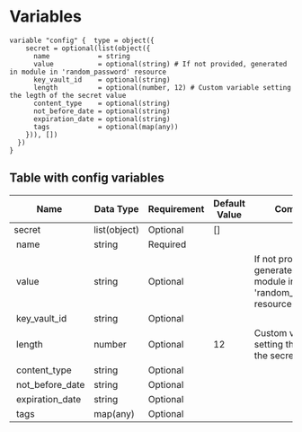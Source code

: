 # Variables

```
variable "config" {  type = object({
    secret = optional(list(object({
      name            = string
      value           = optional(string) # If not provided, generated in module in 'random_password' resource
      key_vault_id    = optional(string)
      length          = optional(number, 12) # Custom variable setting the legth of the secret value
      content_type    = optional(string)
      not_before_date = optional(string)
      expiration_date = optional(string)
      tags            = optional(map(any))
    })), [])
  })
}

```


## Table with config variables

| Name | Data Type | Requirement | Default Value | Comment |
| ------- | --------- | ----------- | ------------- | ------- |
|secret | list(object) | Optional | [] |  |
|&nbsp;name | string | Required |  |  |
|&nbsp;value | string | Optional |  |  If not provided, generated in module in 'random_password' resource |
|&nbsp;key_vault_id | string | Optional |  |  |
|&nbsp;length | number | Optional |  12 |  Custom variable setting the legth of the secret value |
|&nbsp;content_type | string | Optional |  |  |
|&nbsp;not_before_date | string | Optional |  |  |
|&nbsp;expiration_date | string | Optional |  |  |
|&nbsp;tags | map(any) | Optional |  |  |


